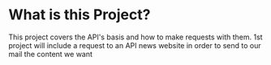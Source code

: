 # What is this Project?
This project covers the API's basis and how to make requests with them. 1st project will include a request to an API news website in order to send to our mail the content we want